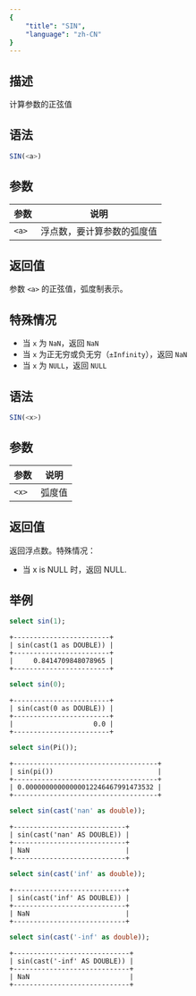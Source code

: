 ```yaml
---
{
    "title": "SIN",
    "language": "zh-CN"
}
---
```


## 描述

计算参数的正弦值

## 语法

```sql
SIN(<a>)
```

## 参数

| 参数 | 说明 |
| -- | -- |
| `<a>` | 浮点数，要计算参数的弧度值 |

## 返回值

参数 `<a>` 的正弦值，弧度制表示。

## 特殊情况
- 当 `x` 为 `NaN`，返回 `NaN`
- 当 `x` 为正无穷或负无穷（`±Infinity`），返回 `NaN`
- 当 `x` 为 `NULL`，返回 `NULL`

## 语法

```sql
SIN(<x>)
```

## 参数

| 参数 | 说明 |
| -- | -- |
| `<x>` | 弧度值 |

## 返回值

返回浮点数。特殊情况：

- 当 x is NULL 时，返回 NULL.

## 举例

```sql
select sin(1);
```

```text
+------------------------+
| sin(cast(1 as DOUBLE)) |
+------------------------+
|     0.8414709848078965 |
+------------------------+
```

```sql
select sin(0);
```

```text
+------------------------+
| sin(cast(0 as DOUBLE)) |
+------------------------+
|                    0.0 |
+------------------------+
```

```sql
select sin(Pi());
```

```text
+------------------------------------+
| sin(pi())                          |
+------------------------------------+
| 0.00000000000000012246467991473532 |
+------------------------------------+
```

```sql
select sin(cast('nan' as double));
```

```text
+----------------------------+
| sin(cast('nan' AS DOUBLE)) |
+----------------------------+
| NaN                        |
+----------------------------+
```

```sql
select sin(cast('inf' as double));
```

```text
+----------------------------+
| sin(cast('inf' AS DOUBLE)) |
+----------------------------+
| NaN                        |
+----------------------------+
```

```sql
select sin(cast('-inf' as double));
```

```text
+-----------------------------+
| sin(cast('-inf' AS DOUBLE)) |
+-----------------------------+
| NaN                         |
+-----------------------------+
```